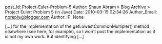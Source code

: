 post_id: Project-Euler-Problem-5
Author: Shaun Abram » Blog Archive » Project Euler: Problem 5 (in Java)
Date: 2010-03-15 02:34:26
Author_Email: noreply@blogger.com
Author_IP: None

[...] for the implementation of the getLowestCommonMultipler() method elsewhere (see here, for example), so I won't post the implementation as it is not my own work. But identifying [...]
